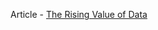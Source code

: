 Article -  <a href="https://www.ie.edu/insights/articles/the-rising-value-of-data/">The Rising Value of Data</a>